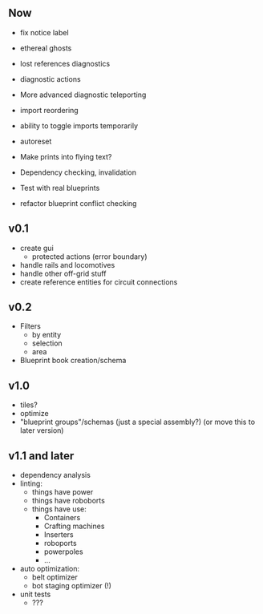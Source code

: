 ## Now

- fix notice label
- ethereal ghosts
- lost references diagnostics
- diagnostic actions
- More advanced diagnostic teleporting
- import reordering
- ability to toggle imports temporarily
- autoreset
- Make prints into flying text?

- Dependency checking, invalidation

- Test with real blueprints

- refactor blueprint conflict checking
## v0.1

- create gui
    - protected actions (error boundary)
- handle rails and locomotives
- handle other off-grid stuff
- create reference entities for circuit connections

## v0.2

- Filters
    - by entity
    - selection
    - area
- Blueprint book creation/schema

## v1.0

- tiles?
- optimize
- "blueprint groups"/schemas (just a special assembly?) (or move this to later version)

## v1.1 and later

- dependency analysis
- linting:
    - things have power
    - things have roboborts
    - things have use:
        - Containers
        - Crafting machines
        - Inserters
        - roboports
        - powerpoles
        - ...
- auto optimization:
    - belt optimizer
    - bot staging optimizer (!)
- unit tests
    - ???
